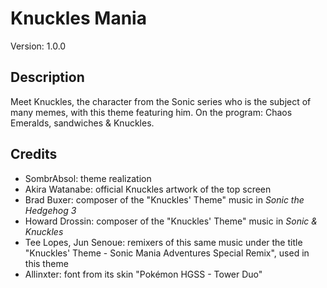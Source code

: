 # Knuckles Mania

Version: 1.0.0

## Description
Meet Knuckles, the character from the Sonic series who is the subject of many memes, with this theme featuring him. On the program: Chaos Emeralds, sandwiches & Knuckles.

## Credits
- SombrAbsol: theme realization
- Akira Watanabe: official Knuckles artwork of the top screen
- Brad Buxer: composer of the "Knuckles' Theme" music in *Sonic the Hedgehog 3*
- Howard Drossin: composer of the "Knuckles' Theme" music in *Sonic & Knuckles*
- Tee Lopes, Jun Senoue: remixers of this same music under the title "Knuckles' Theme - Sonic Mania Adventures Special Remix", used in this theme
- Allinxter: font from its skin "Pokémon HGSS - Tower Duo"
